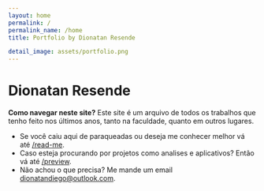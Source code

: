 ```yaml
---
layout: home
permalink: /
permalink_name: /home
title: Portfolio by Dionatan Resende

detail_image: assets/portfolio.png
---
```


# Dionatan Resende

**Como navegar neste site?** Este site é um arquivo de todos os trabalhos que tenho feito nos últimos anos, tanto na faculdade, quanto em outros lugares. 

- Se você caiu aqui de paraqueadas ou deseja me conhecer melhor vá até [/read-me](read-me).
- Caso esteja procurando por projetos como analises e aplicativos? Então vá até [/preview]().
- Não achou o que precisa? Me mande um email [dionatandiego@outlook.com](malito:dionatandiego@outlook.com).